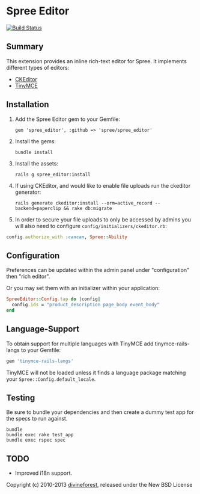 # Spree Editor

[![Build Status](https://secure.travis-ci.org/spree/spree_editor.png)](http://travis-ci.org/spree/spree_editor)

## Summary

This extension provides an inline rich-text editor for Spree. It implements different types of editors:

- [CKEditor](http://ckeditor.com/)
- [TinyMCE](http://www.tinymce.com/)

## Installation

1. Add the Spree Editor gem to your Gemfile:

    `gem 'spree_editor', :github => 'spree/spree_editor'`

2. Install the gems:

    `bundle install`

3. Install the assets:

    `rails g spree_editor:install`

4. If using CKEditor, and would like to enable file uploads run the ckeditor generator:

    `rails generate ckeditor:install --orm=active_record --backend=paperclip && rake db:migrate`

5. In order to secure your file uploads to only be accessed by admins you will also need to configure `config/initializers/ckeditor.rb`:

```ruby
config.authorize_with :cancan, Spree::Ability
```

## Configuration

Preferences can be updated within the admin panel under "configuration" then "rich editor".

Or you may set them with an initializer within your application:

```ruby
SpreeEditor::Config.tap do |config|
  config.ids = "product_description page_body event_body"
end
```

## Language-Support

To obtain support for multiple languages with TinyMCE add tinymce-rails-langs to your Gemfile:

```ruby
gem 'tinymce-rails-langs'
```

TinyMCE will not be loaded unless it finds a language package matching your `Spree::Config.default_locale`.

## Testing

Be sure to bundle your dependencies and then create a dummy test app for the specs to run against.

```
bundle
bundle exec rake test_app
bundle exec rspec spec
```

## TODO

* Improved i18n support.

Copyright (c) 2010-2013 [divineforest](https://github.com/divineforest), released under the New BSD License
